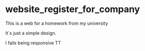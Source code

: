 # website_register_for_company


This is a web for a homework from my university

It´s just a simple design.

I fails being responsive TT 
